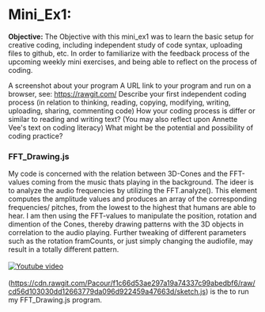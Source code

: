 # Mini_Ex1:
**Objective:**
The Objective with this mini_ex1 was to learn the basic setup for creative coding, including independent study of code syntax, uploading files to github, etc. In order to familiarize with the feedback process of the upcoming weekly mini exercises, and being able to reflect on the process of coding.

A screenshot about your program
A URL link to your program and run on a browser, see: https://rawgit.com/
Describe your first independent coding process (in relation to thinking, reading, copying, modifying, writing, uploading, sharing, commenting code)
How your coding process is differ or similar to reading and writing text? (You may also reflect upon Annette Vee's text on coding literacy)
What might be the potential and possibility of coding practice?
</br>
### FFT_Drawing.js
My code is concerned with the relation between 3D-Cones and the FFT-values coming from the music thats playing in the background. The ideer is to analyze the audio frequencies by utilizing the FFT.analyze(). This element computes the amplitude values and produces an array of the corresponding frequencies/ pitches, from the lowest to the highest that humans are able to hear. I am then using the FFT-values to manipulate the position, rotation and dimention of the Cones, thereby drawing patterns with the 3D objects in correlation to the audio playing. Further tweaking of different parameters such as the rotation framCounts, or just simply changing the audiofile, may result in a totally different pattern.
</br>
</br>
<a href="https://www.youtube.com/watch?v=B9p4LqZEwck" target="This is a Youtube video"><img src="https://github.com/Pacour/Aesthetic_Programming_2018/blob/master/Mini_Ex1/Screen-Shot-2018-02-09-at-17.30.32.gif" 
alt="Youtube video"/></a>
</br>
</br>
(https://cdn.rawgit.com/Pacour/f1c66d53ae297a19a74337c99abedbf6/raw/cd56d103030dd12663779da096d922459a47663d/sketch.js) is the to run my FFT_Drawing.js program.
